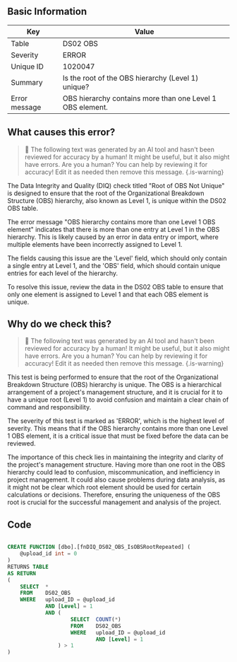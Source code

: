 ## Basic Information
| Key         | Value          |
|-------------|----------------|
| Table       | DS02 OBS |
| Severity    | ERROR |
| Unique ID   | 1020047   |
| Summary     | Is the root of the OBS hierarchy (Level 1) unique? |
| Error message | OBS hierarchy contains more than one Level 1 OBS element. |

## What causes this error?

> :robot: The following text was generated by an AI tool and hasn't been reviewed for accuracy by a human! It might be useful, but it also might have errors. Are you a human? You can help by reviewing it for accuracy! Edit it as needed then remove this message.
{.is-warning}

The Data Integrity and Quality (DIQ) check titled "Root of OBS Not Unique" is designed to ensure that the root of the Organizational Breakdown Structure (OBS) hierarchy, also known as Level 1, is unique within the DS02 OBS table. 

The error message "OBS hierarchy contains more than one Level 1 OBS element" indicates that there is more than one entry at Level 1 in the OBS hierarchy. This is likely caused by an error in data entry or import, where multiple elements have been incorrectly assigned to Level 1.

The fields causing this issue are the 'Level' field, which should only contain a single entry at Level 1, and the 'OBS' field, which should contain unique entries for each level of the hierarchy.

To resolve this issue, review the data in the DS02 OBS table to ensure that only one element is assigned to Level 1 and that each OBS element is unique.
## Why do we check this?

> :robot: The following text was generated by an AI tool and hasn't been reviewed for accuracy by a human! It might be useful, but it also might have errors. Are you a human? You can help by reviewing it for accuracy! Edit it as needed then remove this message.
{.is-warning}

This test is being performed to ensure that the root of the Organizational Breakdown Structure (OBS) hierarchy is unique. The OBS is a hierarchical arrangement of a project's management structure, and it is crucial for it to have a unique root (Level 1) to avoid confusion and maintain a clear chain of command and responsibility. 

The severity of this test is marked as 'ERROR', which is the highest level of severity. This means that if the OBS hierarchy contains more than one Level 1 OBS element, it is a critical issue that must be fixed before the data can be reviewed. 

The importance of this check lies in maintaining the integrity and clarity of the project's management structure. Having more than one root in the OBS hierarchy could lead to confusion, miscommunication, and inefficiency in project management. It could also cause problems during data analysis, as it might not be clear which root element should be used for certain calculations or decisions. Therefore, ensuring the uniqueness of the OBS root is crucial for the successful management and analysis of the project.
## Code

```sql

CREATE FUNCTION [dbo].[fnDIQ_DS02_OBS_IsOBSRootRepeated] (
	@upload_id int = 0
)
RETURNS TABLE
AS RETURN
(
    SELECT	*
    FROM	DS02_OBS
    WHERE	upload_ID = @upload_id
			AND [Level] = 1
			AND (
					SELECT	COUNT(*)
					FROM	DS02_OBS
					WHERE	upload_ID = @upload_id
							AND [Level] = 1
				) > 1
)
```
